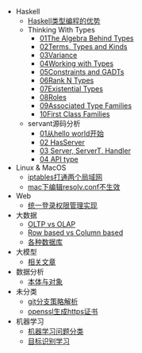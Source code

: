   - Haskell
    - [Haskell类型编程的优势](/Haskell/Haskell类型编程的优势.md)
    - Thinking With Types
      - [01The Algebra Behind Types](/Haskell/Thinking%20With%20Types/01The%20Algebra%20Behind%20Types.md)
      - [02Terms, Types and Kinds](/Haskell/Thinking%20With%20Types/02Terms,%20Types%20and%20Kinds.md)
      - [03Variance](/Haskell/Thinking%20With%20Types/03Variance.md)
      - [04Working with Types](/Haskell/Thinking%20With%20Types/04Working%20with%20Types.md)
      - [05Constraints and GADTs](/Haskell/Thinking%20With%20Types/05Constraints%20and%20GADTs.md)
      - [06Rank N Types](/Haskell/Thinking%20With%20Types/06Rank-N%20Types.md)
      - [07Existential Types](/Haskell/Thinking%20With%20Types/07Existential%20Types.md)
      - [08Roles](/Haskell/Thinking%20With%20Types/08Roles.md)
      - [09Associated Type Families](/Haskell/Thinking%20With%20Types/09Associated%20Type%20Families.md)
      - [10First Class Families](/Haskell/Thinking%20With%20Types/10First%20Class%20Families.md)
    - servant源码分析
      - [01从hello world开始](/Haskell/servant源码分析/01从hello%20world开始.md)
      - [02 HasServer](/Haskell/servant源码分析/02%20HasServer.md)
      - [03 Server, ServerT, Handler](/Haskell/servant源码分析/03%20Server,%20ServerT,%20Handler.md)
      - [04 API type](/Haskell/servant源码分析/04%20API%20type.md)
  - Linux & MacOS
    - [iptables打通两个局域网](/Linux%20&%20MacOS/iptables打通两个局域网.md)
    - [mac下编辑resolv.conf不生效](/Linux%20&%20MacOS/mac下编辑resolv.conf不生效.md)
  - Web
    - [统一登录权限管理实现](/Web/统一登录权限管理实现.md)
  - 大数据
    - [OLTP vs OLAP](/大数据/OLTP%20vs%20OLAP.md)
    - [Row based vs Column based](/大数据/Row-based%20vs%20Column-based.md)
    - [各种数据库](/大数据/各种数据库.md)
  - 大模型
    - [相关文章](/大模型/相关文章.md)
  - 数据分析
    - [本体与对象](/数据分析/本体与对象.md)
  - 未分类
    - [git分支策略解析](/未分类/git分支策略解析.md)
    - [openssl生成https证书](/未分类/openssl生成https证书.md)
  - 机器学习
    - [机器学习问题分类](/机器学习/机器学习问题分类.md)
    - [目标识别学习](/机器学习/目标识别学习.md)
